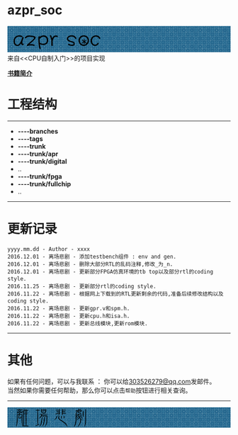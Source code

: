 
# azpr_soc
![signed](https://raw.githubusercontent.com/FPGA1988/resource/master/picture/prj_azpr_soc.png)
 来自&lt;&lt;CPU自制入门>>的项目实现
 
 [**书籍简介**](http://product.dangdang.com/23382868.html)<br>

# 工程结构
----------------------------------------------------------------
* **----branches**
* **----tags**
* **----trunk**
* **----trunk/apr**
* **----trunk/digital**
* ..
* **----trunk/fpga**
* **----trunk/fullchip**
* ..
----------------------------------------------------------------    
# 更新记录
```
yyyy.mm.dd - Author - xxxx
2016.12.01 - 离场悲剧 - 添加testbench组件 : env and gen.
2016.12.01 - 离场悲剧 - 删除大部分RTL的乱码注释,修改_为_n.
2016.12.01 - 离场悲剧 - 更新部分FPGA仿真环境的tb top以及部分rtl的coding style.
2016.11.25 - 离场悲剧 - 更新部分rtl的coding style.
2016.11.22 - 离场悲剧 - 根据网上下载到的RTL更新剩余的代码,准备后续修改结构以及coding style.
2016.11.22 - 离场悲剧 - 更新gpr.v和spm.h.
2016.11.22 - 离场悲剧 - 更新cpu.h和isa.h.
2016.11.22 - 离场悲剧 - 更新总线模块,更新rom模块.
```
----------------------------------------------------------------
# 其他 
如果有任何问题，可以与我联系 ：
你可以给<303526279@qq.com>发邮件。<br>
当然如果你需要任何帮助，那么你可以点击`帮助`按钮进行相关查询。   
***

![signed](https://raw.githubusercontent.com/C-L-G/scripts/master/resource/picture/signed.png) 
